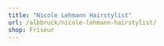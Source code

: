 ```yaml
---
title: "Nicole Lehmann Hairstylist"
url: /albbruck/nicole-lehmann-hairstylist/
shop: Friseur
---
```

